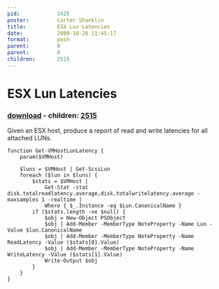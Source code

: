 ```yaml
---
pid:            1425
poster:         Carter Shanklin
title:          ESX Lun Latencies
date:           2009-10-28 11:45:17
format:         posh
parent:         0
parent:         0
children:       2515
---
```


# ESX Lun Latencies

### [download](1425.ps1) - children: [2515](2515.md)

Given an ESX host, produce a report of read and write latencies for all attached LUNs.

```posh
function Get-VMHostLunLatency {
	param($VMHost)

	$luns = $VMHost | Get-ScsiLun
	foreach ($lun in $luns) {
		$stats = $VMHost |
			Get-Stat -stat disk.totalreadlatency.average,disk.totalwritelatency.average -maxsamples 1 -realtime |
			Where { $_.Instance -eq $Lun.CanonicalName }
		if ($stats.length -ne $null) {
			$obj = New-Object PSObject
			$obj | Add-Member -MemberType NoteProperty -Name Lun -Value $lun.CanonicalName
			$obj | Add-Member -MemberType NoteProperty -Name ReadLatency -Value ($stats[0].Value)
			$obj | Add-Member -MemberType NoteProperty -Name WriteLatency -Value ($stats[1].Value)
			Write-Output $obj
		}
	}
}

```
